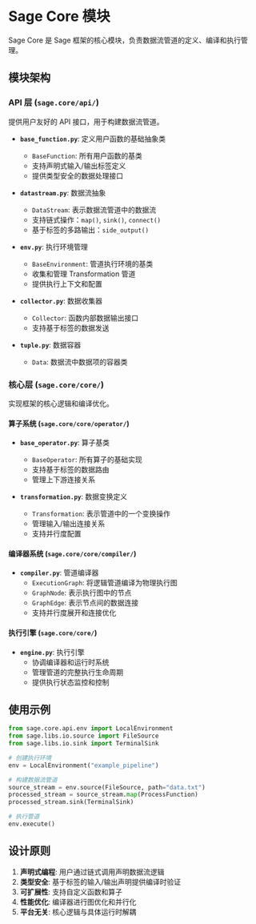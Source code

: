 # Sage Core 模块

Sage Core 是 Sage 框架的核心模块，负责数据流管道的定义、编译和执行管理。

## 模块架构

### API 层 (`sage.core/api/`)
提供用户友好的 API 接口，用于构建数据流管道。

- **`base_function.py`**: 定义用户函数的基础抽象类
  - `BaseFunction`: 所有用户函数的基类
  - 支持声明式输入/输出标签定义
  - 提供类型安全的数据处理接口

- **`datastream.py`**: 数据流抽象
  - `DataStream`: 表示数据流管道中的数据流
  - 支持链式操作：`map()`, `sink()`, `connect()`
  - 基于标签的多路输出：`side_output()`

- **`env.py`**: 执行环境管理
  - `BaseEnvironment`: 管道执行环境的基类
  - 收集和管理 Transformation 管道
  - 提供执行上下文和配置

- **`collector.py`**: 数据收集器
  - `Collector`: 函数内部数据输出接口
  - 支持基于标签的数据发送

- **`tuple.py`**: 数据容器
  - `Data`: 数据流中数据项的容器类

### 核心层 (`sage.core/core/`)
实现框架的核心逻辑和编译优化。

#### 算子系统 (`sage.core/core/operator/`)
- **`base_operator.py`**: 算子基类
  - `BaseOperator`: 所有算子的基础实现
  - 支持基于标签的数据路由
  - 管理上下游连接关系

- **`transformation.py`**: 数据变换定义
  - `Transformation`: 表示管道中的一个变换操作
  - 管理输入/输出连接关系
  - 支持并行度配置

#### 编译器系统 (`sage.core/core/compiler/`)
- **`compiler.py`**: 管道编译器
  - `ExecutionGraph`: 将逻辑管道编译为物理执行图
  - `GraphNode`: 表示执行图中的节点
  - `GraphEdge`: 表示节点间的数据连接
  - 支持并行度展开和连接优化

#### 执行引擎 (`sage.core/core/`)
- **`engine.py`**: 执行引擎
  - 协调编译器和运行时系统
  - 管理管道的完整执行生命周期
  - 提供执行状态监控和控制

## 使用示例

```python
from sage.core.api.env import LocalEnvironment
from sage.libs.io.source import FileSource
from sage.libs.io.sink import TerminalSink

# 创建执行环境
env = LocalEnvironment("example_pipeline")

# 构建数据流管道
source_stream = env.source(FileSource, path="data.txt")
processed_stream = source_stream.map(ProcessFunction)
processed_stream.sink(TerminalSink)

# 执行管道
env.execute()
```

## 设计原则

1. **声明式编程**: 用户通过链式调用声明数据流逻辑
2. **类型安全**: 基于标签的输入/输出声明提供编译时验证
3. **可扩展性**: 支持自定义函数和算子
4. **性能优化**: 编译器进行图优化和并行化
5. **平台无关**: 核心逻辑与具体运行时解耦
